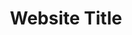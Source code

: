 ---
template: true
layout: single
title: Website Title
creator: Creator Name/username
creator_url: link to twitter/github
date_added: YYYY-MM-DD
site_description: description
site_url: link to site
site_screenshots:
  - sites/path.png
site_tags:
  - tag
---